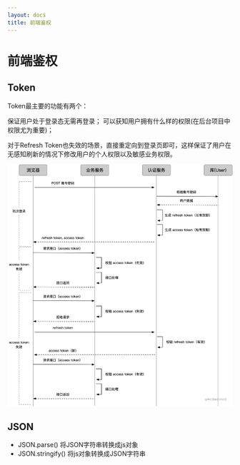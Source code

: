 ```yaml
---
layout: docs
title: 前端鉴权
---
```


# 前端鉴权

## Token

Token最主要的功能有两个：

保证用户处于登录态无需再登录；
可以获知用户拥有什么样的权限(在后台项目中权限尤为重要)；


对于Refresh Token也失效的场景，直接重定向到登录页即可，这样保证了用户在无感知刷新的情况下修改用户的个人权限以及敏感业务权限。

![token认证](../img/7.png)

## JSON

- JSON.parse() 将JSON字符串转换成js对象
- JSON.stringify() 将js对象转换成JSON字符串
